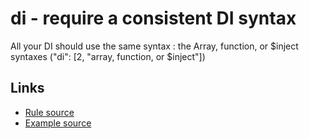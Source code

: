 <!-- WARNING: Generated documentation. Edit docs and examples in the rule and examples file ('rules/di.js', 'examples/di.js'). -->

# di - require a consistent DI syntax

All your DI should use the same syntax : the Array, function, or $inject syntaxes ("di":  [2, "array, function, or $inject"])

## Links

* [Rule source](../rules/di.js)
* [Example source](../examples/di.js)
